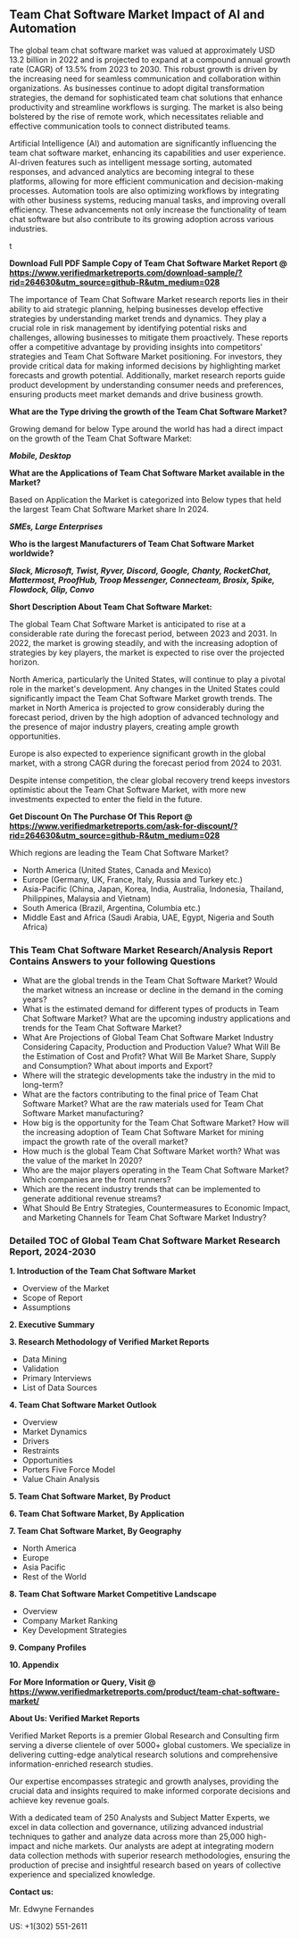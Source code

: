 <h2>Team Chat Software Market Impact of AI and Automation</h2><p>The global team chat software market was valued at approximately USD 13.2 billion in 2022 and is projected to expand at a compound annual growth rate (CAGR) of 13.5% from 2023 to 2030. This robust growth is driven by the increasing need for seamless communication and collaboration within organizations. As businesses continue to adopt digital transformation strategies, the demand for sophisticated team chat solutions that enhance productivity and streamline workflows is surging. The market is also being bolstered by the rise of remote work, which necessitates reliable and effective communication tools to connect distributed teams.</p><p>Artificial Intelligence (AI) and automation are significantly influencing the team chat software market, enhancing its capabilities and user experience. AI-driven features such as intelligent message sorting, automated responses, and advanced analytics are becoming integral to these platforms, allowing for more efficient communication and decision-making processes. Automation tools are also optimizing workflows by integrating with other business systems, reducing manual tasks, and improving overall efficiency. These advancements not only increase the functionality of team chat software but also contribute to its growing adoption across various industries.</p>t</p><p id="" class=""><strong>Download Full PDF Sample Copy of Team Chat Software Market Report @ <a href="https://www.verifiedmarketreports.com/download-sample/?rid=264630&utm_source=github-R&utm_medium=028" target="_blank">https://www.verifiedmarketreports.com/download-sample/?rid=264630&utm_source=github-R&utm_medium=028</a></strong></p><p>The importance of&nbsp;Team Chat Software Market research reports lies in their ability to aid strategic planning, helping businesses develop effective strategies by understanding market trends and dynamics. They play a crucial role in risk management by identifying potential risks and challenges, allowing businesses to mitigate them proactively. These reports offer a competitive advantage by providing insights into competitors' strategies and Team Chat Software Market positioning. For investors, they provide critical data for making informed decisions by highlighting market forecasts and growth potential. Additionally, market research reports guide product development by understanding consumer needs and preferences, ensuring products meet market demands and drive business growth.</p><p><strong>What are the&nbsp;Type driving the growth of the Team Chat Software Market?</strong></p><p id="" class="">Growing demand for below Type around the world has had a direct impact on the growth of the Team Chat Software Market:</p><em><strong>Mobile, Desktop</strong></em></p><strong>What are the&nbsp;Applications&nbsp;of Team Chat Software Market available in the Market?</strong></p><p id="" class="">Based on Application the Market is categorized into Below types that held the largest Team Chat Software Market share In 2024.</p><em><strong>SMEs, Large Enterprises</strong></em></p><strong>Who is the largest Manufacturers of Team Chat Software Market worldwide?</strong></p><p><em><strong>Slack, Microsoft, Twist, Ryver, Discord, Google, Chanty, RocketChat, Mattermost, ProofHub, Troop Messenger, Connecteam, Brosix, Spike, Flowdock, Glip, Convo</strong></em></p><p id="" class=""><strong>Short Description About Team Chat Software Market:</strong></p><p>The global Team Chat Software Market is anticipated to rise at a considerable rate during the forecast period, between 2023 and 2031. In 2022, the market is growing steadily, and with the increasing adoption of strategies by key players, the market is expected to rise over the projected horizon.</p><p>North America, particularly the United States, will continue to play a pivotal role in the market's development. Any changes in the United States could significantly impact the Team Chat Software Market growth trends. The market in North America is projected to grow considerably during the forecast period, driven by the high adoption of advanced technology and the presence of major industry players, creating ample growth opportunities.</p><p>Europe is also expected to experience significant growth in the global market, with a strong CAGR during the forecast period from 2024 to 2031.</p><p>Despite intense competition, the clear global recovery trend keeps investors optimistic about the Team Chat Software Market, with more new investments expected to enter the field in the future.</p><p id="" class=""><strong>Get Discount On The Purchase Of This Report @ <a href="https://www.verifiedmarketreports.com/ask-for-discount/?rid=264630&utm_source=github-R&utm_medium=028" target="_blank">https://www.verifiedmarketreports.com/ask-for-discount/?rid=264630&utm_source=github-R&utm_medium=028</a></strong></p>Which regions are leading the Team Chat Software Market?</p><ul><li>North America (United States, Canada and Mexico)</li><li>Europe (Germany, UK, France, Italy, Russia and Turkey etc.)</li><li>Asia-Pacific (China, Japan, Korea, India, Australia, Indonesia, Thailand, Philippines, Malaysia and Vietnam)</li><li>South America (Brazil, Argentina, Columbia etc.)</li><li>Middle East and Africa (Saudi Arabia, UAE, Egypt, Nigeria and South Africa)</li></ul><h3 id="" class="">This Team Chat Software Market Research/Analysis Report Contains Answers to your following Questions</h3><ul><li>What are the global trends in the Team Chat Software Market? Would the market witness an increase or decline in the demand in the coming years?</li><li>What is the estimated demand for different types of products in Team Chat Software Market? What are the upcoming industry applications and trends for the Team Chat Software Market?</li><li>What Are Projections of Global Team Chat Software Market Industry Considering Capacity, Production and Production Value? What Will Be the Estimation of Cost and Profit? What Will Be Market Share, Supply and Consumption? What about imports and Export?</li><li>Where will the strategic developments take the industry in the mid to long-term?</li><li>What are the factors contributing to the final price of Team Chat Software Market? What are the raw materials used for Team Chat Software Market manufacturing?</li><li>How big is the opportunity for the Team Chat Software Market? How will the increasing adoption of Team Chat Software Market for mining impact the growth rate of the overall market?</li><li>How much is the global Team Chat Software Market worth? What was the value of the market In 2020?</li><li>Who are the major players operating in the Team Chat Software Market? Which companies are the front runners?</li><li>Which are the recent industry trends that can be implemented to generate additional revenue streams?</li><li>What Should Be Entry Strategies, Countermeasures to Economic Impact, and Marketing Channels for Team Chat Software Market Industry?</li></ul><h3 id="" class="">Detailed TOC of Global Team Chat Software Market Research Report, 2024-2030</h3><p id="" class=""><strong>1. Introduction of the Team Chat Software Market</strong></p><ul><li>Overview of the Market</li><li>Scope of Report</li><li>Assumptions</li></ul><p id="" class=""><strong>2. Executive Summary</strong></p><p id="" class=""><strong>3. Research Methodology of Verified Market Reports</strong></p><ul><li>Data Mining</li><li>Validation</li><li>Primary Interviews</li><li>List of Data Sources</li></ul><p id="" class=""><strong>4. Team Chat Software Market Outlook</strong></p><ul><li>Overview</li><li>Market Dynamics</li><li>Drivers</li><li>Restraints</li><li>Opportunities</li><li>Porters Five Force Model</li><li>Value Chain Analysis</li></ul><p id="" class=""><strong>5. Team Chat Software Market, By Product</strong></p><p id="" class=""><strong>6. Team Chat Software Market, By Application</strong></p><p id="" class=""><strong>7. Team Chat Software Market, By Geography</strong></p><ul><li>North America</li><li>Europe</li><li>Asia Pacific</li><li>Rest of the World</li></ul><p id="" class=""><strong>8. Team Chat Software Market Competitive Landscape</strong></p><ul><li>Overview</li><li>Company Market Ranking</li><li>Key Development Strategies</li></ul><p id="" class=""><strong>9. Company Profiles</strong></p><p id="" class=""><strong>10. Appendix</strong></p><p id="" class=""><strong>For More Information or Query, Visit @ <a href="https://www.verifiedmarketreports.com/product/team-chat-software-market/" target="_blank">https://www.verifiedmarketreports.com/product/team-chat-software-market/</a></strong></p><p id="" class=""><strong>About Us: Verified Market Reports</strong></p><p id="" class="">Verified Market Reports is a premier Global Research and Consulting firm serving a diverse clientele of over 5000+ global customers. We specialize in delivering cutting-edge analytical research solutions and comprehensive information-enriched research studies.</p><p id="" class="">Our expertise encompasses strategic and growth analyses, providing the crucial data and insights required to make informed corporate decisions and achieve key revenue goals.</p><p id="" class="">With a dedicated team of 250 Analysts and Subject Matter Experts, we excel in data collection and governance, utilizing advanced industrial techniques to gather and analyze data across more than 25,000 high-impact and niche markets. Our analysts are adept at integrating modern data collection methods with superior research methodologies, ensuring the production of precise and insightful research based on years of collective experience and specialized knowledge.</p><p id="" class=""><strong>Contact us:</strong></p><p id="" class="">Mr. Edwyne Fernandes</p><p id="" class="">US: +1(302) 551-2611</p>